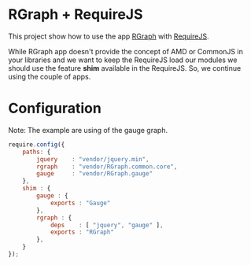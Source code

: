 # RGraph + RequireJS

This project show how to use the app [RGraph](http://www.rgraph.net/) with [RequireJS](http://requirejs.org/).

While RGraph app doesn't provide the concept of AMD or CommonJS in your libraries and we want to keep the RequireJS load our modules we should use the feature **shim** available in the RequireJS. So, we continue using the couple of apps.

# Configuration

Note: The example are using of the gauge graph.

```js
require.config({
    paths: {
        jquery    : "vendor/jquery.min",
        rgraph    : "vendor/RGraph.common.core",
        gauge     : "vendor/RGraph.gauge"
    },
    shim : {
        gauge : {
            exports : "Gauge"
        },
        rgraph : {
            deps    : [ "jquery", "gauge" ],
            exports : "RGraph"
        },
    }
});
```
